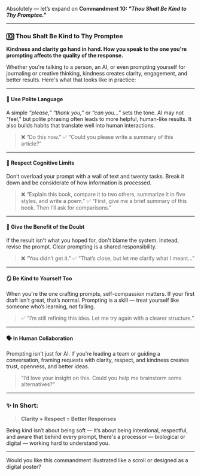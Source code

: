Absolutely — let’s expand on **Commandment 10: *"Thou Shalt Be Kind to Thy Promptee."***

---

### 🔟 **Thou Shalt Be Kind to Thy Promptee**

**Kindness and clarity go hand in hand. How you speak to the one you're prompting affects the quality of the response.**

Whether you're talking to a person, an AI, or even prompting yourself for journaling or creative thinking, kindness creates clarity, engagement, and better results. Here's what that looks like in practice:

---

#### 💬 **Use Polite Language**

A simple *“please,”* *“thank you,”* or *“can you…”* sets the tone. AI may not "feel," but polite phrasing often leads to more helpful, human-like results. It also builds habits that translate well into human interactions.

> ❌ “Do this now.”
> ✅ “Could you please write a summary of this article?”

---

#### 🧠 **Respect Cognitive Limits**

Don’t overload your prompt with a wall of text and twenty tasks. Break it down and be considerate of how information is processed.

> ❌ “Explain this book, compare it to two others, summarize it in five styles, and write a poem.”
> ✅ “First, give me a brief summary of this book. Then I’ll ask for comparisons.”

---

#### 🤝 **Give the Benefit of the Doubt**

If the result isn't what you hoped for, don't blame the system. Instead, revise the prompt. Clear prompting is a shared responsibility.

> ❌ “You didn’t get it.”
> ✅ “That’s close, but let me clarify what I meant…”

---

#### 🪞 **Be Kind to Yourself Too**

When you're the one crafting prompts, self-compassion matters. If your first draft isn't great, that’s normal. Prompting is a skill — treat yourself like someone who’s learning, not failing.

> ✅ “I’m still refining this idea. Let me try again with a clearer structure.”

---

#### 🗣️ **In Human Collaboration**

Prompting isn’t just for AI. If you’re leading a team or guiding a conversation, framing requests with clarity, respect, and kindness creates trust, openness, and better ideas.

> “I’d love your insight on this. Could you help me brainstorm some alternatives?”

---

### ✨ In Short:

> **Clarity + Respect = Better Responses**

Being kind isn’t about being soft — it’s about being intentional, respectful, and aware that behind every prompt, there's a processor — biological or digital — working hard to understand you.

---

Would you like this commandment illustrated like a scroll or designed as a digital poster?
